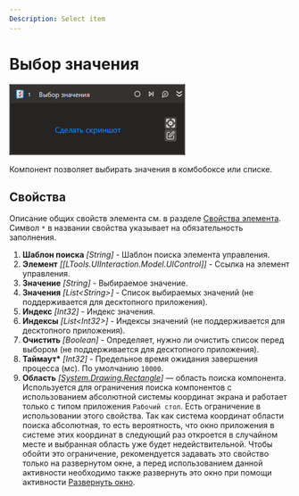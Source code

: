 ```yaml
---
Description: Select item
---
```


# Выбор значения

![](../../../.gitbook/assets1/studio-linux-elements-basic/select-item-activity.png)

Компонент позволяет выбирать значения в комбобоксе или списке.

## Свойства
Описание общих свойств элемента см. в разделе [Свойства элемента](https://docs.primo-rpa.ru/primo-rpa/primo-studio/process/elements#svoistva-elementa).\
Символ `*` в названии свойства указывает на обязательность заполнения.

1. **Шаблон поиска** *[String]* - Шаблон поиска элемента управления.
1. **Элемент** *[[LTools.UIInteraction.Model.UIControl]]* - Ссылка на элемент управления.
1. **Значение** *[String]* - Выбираемое значение.
1. **Значения** *[List\<String>]* - Список выбираемых значений  (не поддерживается для десктопного приложения).
1. **Индекс** *[Int32]* - Индекс значения.
1. **Индексы** *[List\<Int32>]* - Индексы значений  (не поддерживается для десктопного приложения).
1. **Очистить** *[Boolean]* - Определяет, нужно ли очистить список перед выбором (не поддерживается для десктопного приложения).
1. **Таймаут\*** *[Int32]* - Предельное время ожидания завершения процесса (мс). По умолчанию `10000`.
1. **Область** *[[System.Drawing.Rectangle](https://learn.microsoft.com/ru-ru/dotnet/api/system.drawing.rectangle?view=netcore-3.0)]* — область поиска компонента. Используется для ограничения поиска компонентов с использованием абсолютной системы координат экрана и работает только с типом приложения `Рабочий стол`. Есть ограничение в использовании этого свойства. Так как система координат области поиска абсолютная, то есть вероятность, что окно приложения в системе этих координат в следующий раз откроется в случайном месте и выбранная область уже будет недействительной. Чтобы обойти это ограничение, рекомендуется задавать это свойство только на развернутом окне, а перед использованием данной активности необходимо также развернуть это окно при помощи активности [Развернуть окно](https://docs.primo-rpa.ru/primo-rpa/g_elements/vstroennye-dlya-linux/els-desktop/el-desktop-maximize).
